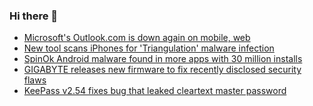 ### Hi there 👋

<!--START_SECTION:feed-->
* [Microsoft's Outlook.com is down again on mobile, web](https://www.bleepingcomputer.com/news/microsoft/microsofts-outlookcom-is-down-again-on-mobile-web/)
* [New tool scans iPhones for 'Triangulation' malware infection](https://www.bleepingcomputer.com/news/security/new-tool-scans-iphones-for-triangulation-malware-infection/)
* [SpinOk Android malware found in more apps with 30 million installs](https://www.bleepingcomputer.com/news/security/spinok-android-malware-found-in-more-apps-with-30-million-installs/)
* [GIGABYTE releases new firmware to fix recently disclosed security flaws](https://www.bleepingcomputer.com/news/security/gigabyte-releases-new-firmware-to-fix-recently-disclosed-security-flaws/)
* [KeePass v2.54 fixes bug that leaked cleartext master password](https://www.bleepingcomputer.com/news/security/keepass-v254-fixes-bug-that-leaked-cleartext-master-password/)
<!--END_SECTION:feed-->

<!--
**frankenk/frankenk** is a ✨ _special_ ✨ repository because its `README.md` (this file) appears on your GitHub profile.

Here are some ideas to get you started:

- 🔭 I’m currently working on ...
- 🌱 I’m currently learning ...
- 👯 I’m looking to collaborate on ...
- 🤔 I’m looking for help with ...
- 💬 Ask me about ...
- 📫 How to reach me: ...
- 😄 Pronouns: ...
- ⚡ Fun fact: ...
-->



